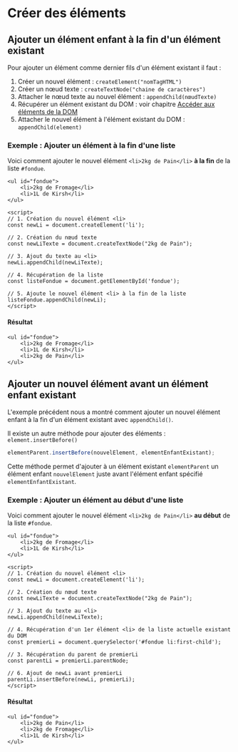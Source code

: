# Créer des éléments

## Ajouter un élément enfant à la fin d'un élément existant

Pour ajouter un élément comme dernier fils d'un élément existant il faut :

1. Créer un nouvel élément : `createElement("nomTagHTML")`
2. Créer un nœud texte : `createTextNode("chaine de caractères")`
3. Attacher le nœud texte au nouvel élément : `appendChild(nœudTexte)`
4. Récupérer un élément existant du DOM : voir chapitre [Accéder aux éléments de la DOM](dom-creer.md#Accéder-aux%20éléments-de-la-DOM)
5. Attacher le nouvel élément à l'élément existant du DOM : `appendChild(element)`

### Exemple : Ajouter un élément à la fin d'une liste

Voici comment ajouter le nouvel élément `<li>2kg de Pain</li>` **à la fin** de la liste `#fondue`.

```markup
<ul id="fondue">
    <li>2kg de Fromage</li>
    <li>1L de Kirsh</li>
</ul>

<script>
// 1. Création du nouvel élément <li> 
const newLi = document.createElement('li');

// 2. Création du nœud texte
const newLiTexte = document.createTextNode("2kg de Pain");

// 3. Ajout du texte au <li>
newLi.appendChild(newLiTexte);

// 4. Récupération de la liste
const listeFondue = document.getElementById('fondue');

// 5. Ajoute le nouvel élément <li> à la fin de la liste
listeFondue.appendChild(newLi);
</script>
```

#### Résultat

```markup
<ul id="fondue">
    <li>2kg de Fromage</li>
    <li>1L de Kirsh</li>
    <li>2kg de Pain</li>
</ul>
```

## Ajouter un nouvel élément avant un élément enfant existant

L'exemple précédent nous a montré comment ajouter un nouvel élément enfant à la fin d'un élément existant avec `appendChild()`.

Il existe un autre méthode pour ajouter des éléments : `element.insertBefore()`

```javascript
elementParent.insertBefore(nouvelElement, elementEnfantExistant);
```

Cette méthode permet d'ajouter à un élément existant `elementParent` un élément enfant `nouvelElement` juste avant l'élément enfant spécifié `elementEnfantExistant`.

### Exemple : Ajouter un élément au début d'une liste

Voici comment ajouter le nouvel élément `<li>2kg de Pain</li>` **au début** de la liste `#fondue`.

```markup
<ul id="fondue">
    <li>2kg de Fromage</li>
    <li>1L de Kirsh</li>
</ul>

<script>
// 1. Création du nouvel élément <li> 
const newLi = document.createElement('li');

// 2. Création du nœud texte
const newLiTexte = document.createTextNode("2kg de Pain");

// 3. Ajout du texte au <li>
newLi.appendChild(newLiTexte);

// 4. Récupération d'un 1er élément <li> de la liste actuelle existant du DOM
const premierLi = document.querySelector('#fondue li:first-child');

// 3. Récupération du parent de premierLi
const parentLi = premierLi.parentNode;

// 6. Ajout de newLi avant premierLi
parentLi.insertBefore(newLi, premierLi);
</script>
```

#### Résultat

```markup
<ul id="fondue">
    <li>2kg de Pain</li>
    <li>2kg de Fromage</li>
    <li>1L de Kirsh</li>
</ul>
```

